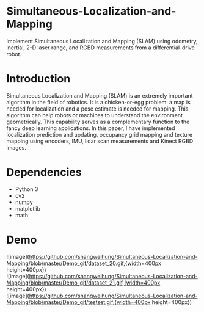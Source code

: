 # Simultaneous-Localization-and-Mapping
Implement Simultaneous Localization and Mapping (SLAM) using odometry, inertial, 2-D laser range, and RGBD measurements from a differential-drive robot.  

# Introduction
Simultaneous Localization and Mapping (SLAM) is an extremely important algorithm in the field of robotics. It is a chicken-or-egg problem: a map is needed for localization and a pose estimate is needed for mapping. This algorithm can help robots or machines to understand the environment geometrically. This capability serves as a complementary function to the fancy deep learning applications. In this paper, I have implemented localization prediction and updating, occupancy grid mapping and texture mapping using encoders, IMU, lidar scan measurements and Kinect RGBD images.  

# Dependencies
* Python 3   
* cv2  
* numpy  
* matplotlib  
* math  

# Demo
![image](https://github.com/shangweihung/Simultaneous-Localization-and-Mapping/blob/master/Demo_gif/dataset_20.gif,{width=400px height=400px})  
![image](https://github.com/shangweihung/Simultaneous-Localization-and-Mapping/blob/master/Demo_gif/dataset_21.gif,{width=400px height=400px})  
![image](https://github.com/shangweihung/Simultaneous-Localization-and-Mapping/blob/master/Demo_gif/testset.gif,{width=400px height=400px})  
